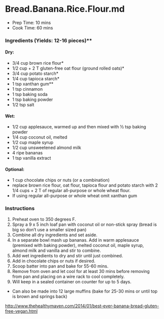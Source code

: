 # Bread.Banana.Rice.Flour.md

- Prep Time: 10 mins
- Cook Time: 60 mins

### Ingredients (Yields: 12-16 pieces)**

#### Dry:
- 3/4 cup brown rice flour*
- 1/2 cup + 2 T gluten-free oat flour (ground rolled oats)*
- 3/4 cup potato starch*
- 1/4 cup tapioca starch*
- 1 tsp xanthan gum**
- 1 tsp cinnamon
- 1 tsp baking soda
- 1 tsp baking powder
- 1/2 tsp salt

#### Wet:
- 1/2 cup applesauce, warmed up and then mixed with ½ tsp baking powder
- 1/4 cup coconut oil, melted
- 1/2 cup maple syrup
- 1/2 cup unsweetened almond milk
- 4 ripe bananas
- 1 tsp vanilla extract

#### Optional: 
- 1 cup chocolate chips or nuts (or a combination)
- replace brown rice flour, oat flour, tapioca flour and potato starch with 2 1/4 cups + 2 T of regular all-purpose or whole wheat flour.
- If using regular all-purpose or whole wheat omit xanthan gum

### Instructions
1. Preheat oven to 350 degrees F.
2. Spray a 9 x 5 inch loaf pan with coconut oil or non-stick spray (bread is big so don’t use a smaller sized pan)
3. Combine all dry ingredients and set aside.
4. In a separate bowl mash up bananas. Add in warm applesauce (premixed with baking powder), melted coconut oil, maple syrup, almond milk and vanilla and stir to combine.
5. Add wet ingredients to dry and stir until just combined.
6. Add in chocolate chips or nuts if desired.
7. Scoop batter into pan and bake for 55-60 mins.
8. Remove from oven and let cool for at least 30 mins before removing from pan and placing on a wire rack to cool completely.
9. Will keep in a sealed container on counter for up to 5 days.
- Can also be made into 12 large muffins (bake for 25-30 mins or until top is brown and springs back)



http://www.thehealthymaven.com/2014/01/best-ever-banana-bread-gluten-free-vegan.html

